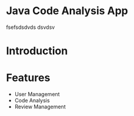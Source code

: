 # Java Code Analysis App

fsefsdsdvds
dsvdsv

# Introduction

# Features

<ul>
<li>User Management</li>
<li>Code Analysis</li>
<li>Review Management</li>
</ul>